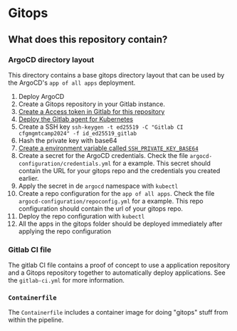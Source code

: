 # Gitops

## What does this repository contain?

### ArgoCD directory layout
This directory contains a base gitops directory layout that can be used by the ArgoCD's `app of all apps` deployment.

1. Deploy ArgoCD
2. Create a Gitops repository in your Gitlab instance.
3. [Create a Access token in Gitlab for this repository](https://docs.gitlab.com/ee/user/project/settings/project_access_tokens.html)
4. [Deploy the Gitlab agent for Kubernetes](https://docs.gitlab.com/ee/user/clusters/agent/install/)
5. Create a SSH key `ssh-keygen -t ed25519 -C "Gitlab CI cfgmgmtcamp2024" -f id_ed25519_gitlab`
6. Hash the private key with base64
7. [Create a environment variable called `SSH_PRIVATE_KEY_BASE64`](https://docs.gitlab.com/ee/ci/variables/)
8. Create a secret for the ArgoCD credentials. Check the file `argocd-configuration/credentials.yml` for a example. This secret should contain the URL for your gitops repo and the credentials you created earlier.
9. Apply the secret in de `argocd` namespace with `kubectl`
10. Create a repo configuration for the `app of all apps`. Check the file `argocd-configuration/repoconfig.yml` for a example. This repo configuration should contain the url of your gitops repo.
11. Deploy the repo configuration with `kubectl`
12. All the apps in the gitops folder should be deployed immediately after applying the repo configuration

### Gitlab CI file

The gitlab CI file contains a proof of concept to use a application repository and a Gitops repository together to automatically deploy applications. See the `gitlab-ci.yml` for more information.

### `Containerfile`

The `Containerfile` includes a container image for doing "gitops" stuff from within the pipeline.
